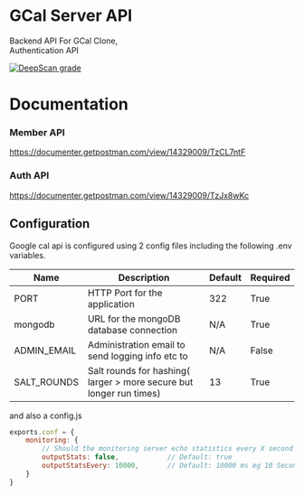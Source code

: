 # GCal Server API

Backend API For GCal Clone,
<br>
Authentication API

[![DeepScan grade](https://deepscan.io/api/teams/13554/projects/16524/branches/357480/badge/grade.svg)](https://deepscan.io/dashboard#view=project&tid=13554&pid=16524&bid=357480)

# Documentation

### Member API
https://documenter.getpostman.com/view/14329009/TzCL7ntF

### Auth API
https://documenter.getpostman.com/view/14329009/TzJx8wKc

## Configuration

Google cal api is configured using  2 config files including the following .env variables.

| Name | Description | Default | Required |
| ---- | ----------- | ------- | -------- |
| PORT | HTTP Port for the application | 322 | True |
| mongodb | URL for the mongoDB database connection | N/A | True |
| ADMIN_EMAIL | Administration email to send logging info etc to | N/A | False |
| SALT_ROUNDS | Salt rounds for hashing( larger > more secure but longer run times) | 13 |  True |

and also a config.js
```js
exports.conf = {
    monitoring: {
        // Should the monitoring server echo statistics every X second to the attached console.
        outputStats: false,            // Default: true
        outputStatsEvery: 10000,       // Default: 10000 ms eg 10 Seconds
    }
}
```
